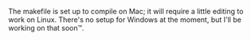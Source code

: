 
The makefile is set up to compile on Mac; it will require a little editing to work on Linux. There's no setup for Windows at the moment, but I'll be working on that soon™.
